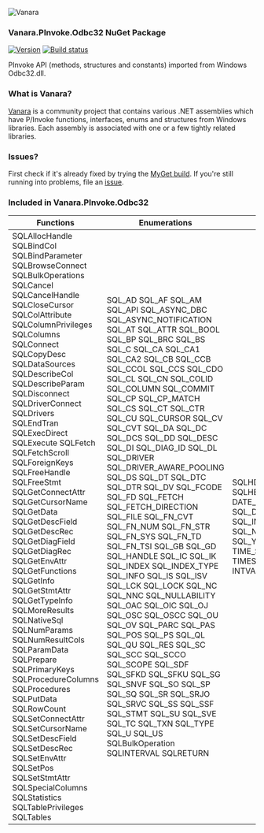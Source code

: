 ﻿![Vanara](https://raw.githubusercontent.com/dahall/Vanara/master/docs/icons/VanaraHeading.png)
### **Vanara.PInvoke.Odbc32 NuGet Package**
[![Version](https://img.shields.io/nuget/v/Vanara.PInvoke.Odbc32?label=NuGet&style=flat-square)](https://github.com/dahall/Vanara/releases)
[![Build status](https://github.com/dahall/Vanara/actions/workflows/cibuild.yml/badge.svg?branch=master)](https://github.com/dahall/Vanara/actions/workflows/cibuild.yml)

PInvoke API (methods, structures and constants) imported from Windows Odbc32.dll.

### **What is Vanara?**

[Vanara](https://github.com/dahall/Vanara) is a community project that contains various .NET assemblies which have P/Invoke functions, interfaces, enums and structures from Windows libraries. Each assembly is associated with one or a few tightly related libraries.

### **Issues?**

First check if it's already fixed by trying the [MyGet build](https://www.myget.org/feed/Packages/vanara).
If you're still running into problems, file an [issue](https://github.com/dahall/Vanara/issues).

### **Included in Vanara.PInvoke.Odbc32**

Functions | Enumerations | Structures
--- | --- | ---
SQLAllocHandle SQLBindCol SQLBindParameter SQLBrowseConnect SQLBulkOperations SQLCancel SQLCancelHandle SQLCloseCursor SQLColAttribute SQLColumnPrivileges SQLColumns SQLConnect SQLCopyDesc SQLDataSources SQLDescribeCol SQLDescribeParam SQLDisconnect SQLDriverConnect SQLDrivers SQLEndTran SQLExecDirect SQLExecute SQLFetch SQLFetchScroll SQLForeignKeys SQLFreeHandle SQLFreeStmt SQLGetConnectAttr SQLGetCursorName SQLGetData SQLGetDescField SQLGetDescRec SQLGetDiagField SQLGetDiagRec SQLGetEnvAttr SQLGetFunctions SQLGetInfo SQLGetStmtAttr SQLGetTypeInfo SQLMoreResults SQLNativeSql SQLNumParams SQLNumResultCols SQLParamData SQLPrepare SQLPrimaryKeys SQLProcedureColumns SQLProcedures SQLPutData SQLRowCount SQLSetConnectAttr SQLSetCursorName SQLSetDescField SQLSetDescRec SQLSetEnvAttr SQLSetPos SQLSetStmtAttr SQLSpecialColumns SQLStatistics SQLTablePrivileges SQLTables                                                           | SQL_AD SQL_AF SQL_AM SQL_API SQL_ASYNC_DBC SQL_ASYNC_NOTIFICATION SQL_AT SQL_ATTR SQL_BOOL SQL_BP SQL_BRC SQL_BS SQL_C SQL_CA SQL_CA1 SQL_CA2 SQL_CB SQL_CCB SQL_CCOL SQL_CCS SQL_CDO SQL_CL SQL_CN SQL_COLID SQL_COLUMN SQL_COMMIT SQL_CP SQL_CP_MATCH SQL_CS SQL_CT SQL_CTR SQL_CU SQL_CURSOR SQL_CV SQL_CVT SQL_DA SQL_DC SQL_DCS SQL_DD SQL_DESC SQL_DI SQL_DIAG_ID SQL_DL SQL_DRIVER SQL_DRIVER_AWARE_POOLING SQL_DS SQL_DT SQL_DTC SQL_DTR SQL_DV SQL_FCODE SQL_FD SQL_FETCH SQL_FETCH_DIRECTION SQL_FILE SQL_FN_CVT SQL_FN_NUM SQL_FN_STR SQL_FN_SYS SQL_FN_TD SQL_FN_TSI SQL_GB SQL_GD SQL_HANDLE SQL_IC SQL_IK SQL_INDEX SQL_INDEX_TYPE SQL_INFO SQL_IS SQL_ISV SQL_LCK SQL_LOCK SQL_NC SQL_NNC SQL_NULLABILITY SQL_OAC SQL_OIC SQL_OJ SQL_OSC SQL_OSCC SQL_OU SQL_OV SQL_PARC SQL_PAS SQL_POS SQL_PS SQL_QL SQL_QU SQL_RES SQL_SC SQL_SCC SQL_SCCO SQL_SCOPE SQL_SDF SQL_SFKD SQL_SFKU SQL_SG SQL_SNVF SQL_SO SQL_SP SQL_SQ SQL_SR SQL_SRJO SQL_SRVC SQL_SS SQL_SSF SQL_STMT SQL_SU SQL_SVE SQL_TC SQL_TXN SQL_TYPE SQL_U SQL_US SQLBulkOperation SQLINTERVAL SQLRETURN  | SQLHDBC SQLHDESC SQLHENV SQLHSTMT DATE_STRUCT SQL_DAY_SECOND SQL_INTERVAL_STRUCT SQL_NUMERIC_STRUCT SQL_YEAR_MONTH TIME_STRUCT TIMESTAMP_STRUCT INTVAL                                                                                                           
